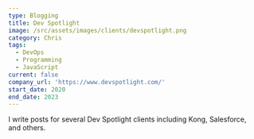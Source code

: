 ```yaml
---
type: Blogging
title: Dev Spotlight
image: /src/assets/images/clients/devspotlight.png
category: Chris
tags:
  - DevOps
  - Programming
  - JavaScript
current: false
company_url: 'https://www.devspotlight.com/'
start_date: 2020
end_date: 2023
---
```


I write posts for several Dev Spotlight clients including Kong, Salesforce, and others.
